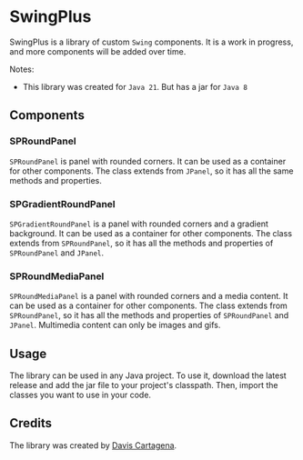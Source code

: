# SwingPlus

SwingPlus is a library of custom `Swing` components. It is a work in progress, and more
components will be added over time.

Notes:
- This library was created for `Java 21`. But has a jar for `Java 8`

## Components

### SPRoundPanel

`SPRoundPanel` is panel with rounded corners. It can be used as a container for other
components. The class extends from `JPanel`, so it has all the same methods and properties.

### SPGradientRoundPanel

`SPGradientRoundPanel` is a panel with rounded corners and a gradient background. It can be
used as a container for other components. The class extends from `SPRoundPanel`, so it has 
all the methods and properties of `SPRoundPanel` and `JPanel`.

### SPRoundMediaPanel

`SPRoundMediaPanel` is a panel with rounded corners and a media content. It can be used as a
container for other components. The class extends from `SPRoundPanel`, so it has all the
methods and properties of `SPRoundPanel` and `JPanel`. Multimedia content can only be images 
and gifs.

## Usage

The library can be used in any Java project. To use it, download the latest release and add
the jar file to your project's classpath. Then, import the classes you want to use in your
code.

## Credits

The library was created by [Davis Cartagena](https://github.com/DavisLCVB).
